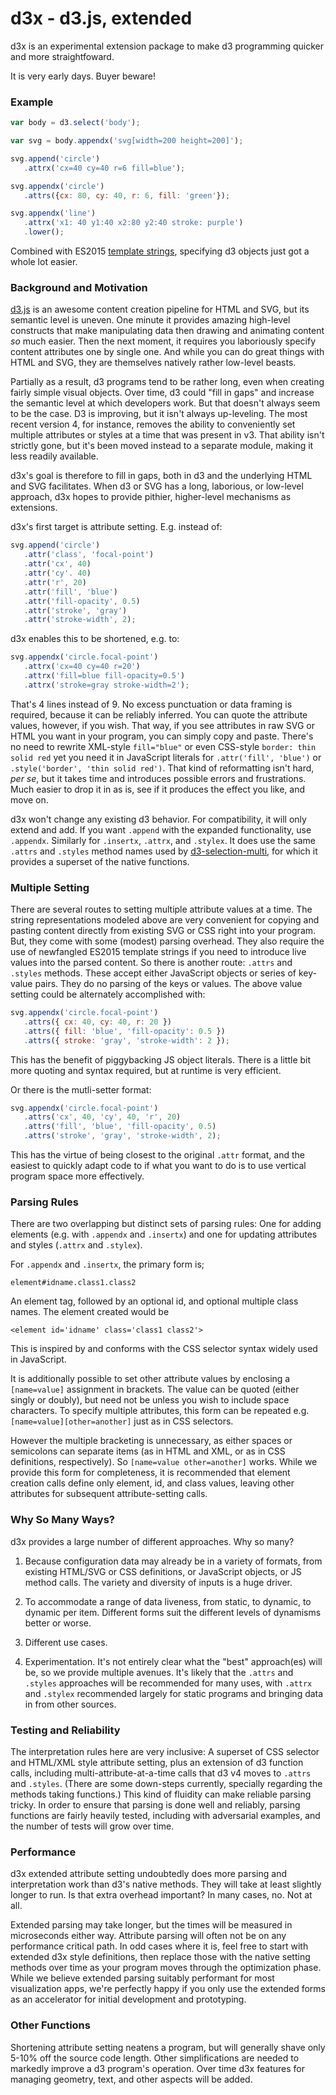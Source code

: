 
# d3x - d3.js, extended

d3x is an experimental extension package to make d3
programming quicker and more straightfoward.

It is very early days. Buyer beware!

### Example

```javascript
var body = d3.select('body');

var svg = body.appendx('svg[width=200 height=200]');

svg.append('circle')
   .attrx('cx=40 cy=40 r=6 fill=blue');

svg.appendx('circle')
   .attrs({cx: 80, cy: 40, r: 6, fill: 'green'});

svg.appendx('line')
   .attrx('x1: 40 y1:40 x2:80 y2:40 stroke: purple')
   .lower();
```

Combined with ES2015 [template strings](https://developer.mozilla.org/en-US/docs/Web/JavaScript/Reference/Template_literals),
specifying d3 objects just got a whole lot easier.

### Background and Motivation

[d3.js](https://d3js.org) is an awesome content creation pipeline for HTML and
SVG, but its semantic level is uneven. One minute it provides amazing high-level
constructs that make manipulating data then drawing and animating content *so*
much easier. Then the next moment, it requires you laboriously specify content
attributes one by single one. And while you can do great things with HTML and
SVG, they are themselves natively rather low-level beasts.

Partially as a result, d3 programs tend to be rather long, even when creating
fairly simple visual objects. Over time, d3 could "fill in gaps" and increase
the semantic level at which developers work. But that doesn't always seem to be
the case. D3 is improving, but it isn't always up-leveling. The most recent
version 4, for instance, removes the ability to conveniently set multiple
attributes or styles at a time that was present in v3. That ability isn't
strictly gone, but it's been moved instead to a separate module, making it less
readily available.

d3x's goal is therefore to fill in gaps, both in d3 and the underlying HTML
and SVG facilitates. When d3 or SVG has a long,
laborious, or low-level approach, d3x hopes to provide pithier,
higher-level mechanisms as extensions.

d3x's first target is
attribute setting. E.g. instead of:

```javascript
svg.append('circle')
   .attr('class', 'focal-point')
   .attr('cx', 40)
   .attr('cy'. 40)
   .attr('r', 20)
   .attr('fill', 'blue')
   .attr('fill-opacity', 0.5)
   .attr('stroke', 'gray')
   .attr('stroke-width', 2);
```

d3x enables this to be shortened, e.g. to:

```javascript
svg.appendx('circle.focal-point')
   .attrx('cx=40 cy=40 r=20')
   .attrx('fill=blue fill-opacity=0.5')
   .attrx('stroke=gray stroke-width=2');
```

That's 4 lines instead of 9. No excess punctuation or data framing is required,
because it can be reliably inferred. You can quote the attribute values,
however, if you wish. That way, if you see attributes in raw SVG or HTML you
want in your program, you can simply copy and paste. There's no need to rewrite
XML-style `fill="blue"` or even CSS-style `border: thin solid red` yet you need
it in JavaScript literals for `.attr('fill', 'blue')` or `.style('border', 'thin
solid red')`. That kind of reformatting isn't hard, *per se*, but it takes time
and introduces possible errors and frustrations. Much easier to drop it in as
is, see if it produces the effect you like, and move on.

d3x won't change any existing d3 behavior. For compatibility,
it will only extend and add. If you want `.append` with the
expanded functionality, use `.appendx`. Similarly for `.insertx`,
`.attrx`, and `.stylex`. It does use the same `.attrs` and `.styles`
method names used by [d3-selection-multi](https://github.com/d3/d3-selection-multi),
for which it provides a superset of the native functions.

### Multiple Setting

There are several routes to setting multiple attribute values
at a time. The string representations modeled above are very
convenient for copying and pasting content directly from existing
SVG or CSS right into your program. But, they come with some (modest)
parsing overhead. They also require the use of newfangled ES2015
template strings if you need to introduce live values into the parsed
content. So there is another route: `.attrs` and `.styles` methods.
These accept either JavaScript objects or series of key-value pairs.
They do no parsing of the keys or values. The above value setting could
be alternately accomplished with:

```javascript
svg.appendx('circle.focal-point')
   .attrs({ cx: 40, cy: 40, r: 20 })
   .attrs({ fill: 'blue', 'fill-opacity': 0.5 })
   .attrs({ stroke: 'gray', 'stroke-width': 2 });
```

This has the benefit of piggybacking JS object literals.
There is a little bit more quoting and syntax required, but
at runtime is very efficient.

Or there is the mutli-setter format:

```javascript
svg.appendx('circle.focal-point')
   .attrs('cx', 40, 'cy', 40, 'r', 20)
   .attrs('fill', 'blue', 'fill-opacity', 0.5)
   .attrs('stroke', 'gray', 'stroke-width', 2);
```

This has the virtue of being closest to the original `.attr`
format, and the easiest to quickly adapt code to if what you
want to do is to use vertical program space more effectively.

### Parsing Rules

There are two overlapping but distinct
sets of parsing rules: One for adding elements (e.g. with
`.appendx` and `.insertx`) and one for updating attributes
and styles (`.attrx` and `.stylex`).

For `.appendx` and `.insertx`, the primary form is;

    element#idname.class1.class2

An element tag, followed by an optional id, and optional
multiple class names. The element created would be

    <element id='idname' class='class1 class2'>

This is inspired by and conforms with the CSS selector
syntax widely used in JavaScript.

It is additionally possible to set other attribute values by enclosing a
`[name=value]` assignment in brackets. The value can be quoted (either singly or
doubly), but need not be unless you wish to include space characters. To specify
multiple attributes, this form can be repeated e.g.
`[name=value][other=another]` just as in CSS selectors.

However the multiple bracketing is unnecessary, as either spaces or semicolons
can separate items (as in HTML and XML, or as in CSS definitions, respectively).
So `[name=value other=another]` works. While we provide this form for
completeness, it is recommended that element creation calls define only element,
id, and class values, leaving other attributes for subsequent attribute-setting
calls.

### Why So Many Ways?

d3x provides a large number of different approaches. Why so many?

1. Because configuration data may already be in a variety of formats, from
   existing HTML/SVG or CSS definitions, or JavaScript objects, or JS method
   calls. The variety and diversity of inputs is a huge driver.

2. To accommodate a range of data liveness, from static, to dynamic, to dynamic per
   item. Different forms suit the different levels of dynamisms better or worse.

3. Different use cases.

4. Experimentation. It's not entirely clear what the "best" approach(es) will be,
   so we provide multiple avenues. It's likely that the `.attrs` and `.styles`
   approaches will be recommended for many uses, with `.attrx` and `.stylex`
   recommended largely for static programs and bringing data in from other sources.

### Testing and Reliability

The interpretation rules here are very inclusive: A superset of CSS selector and
HTML/XML style attribute setting, plus an extension of d3 function calls,
including multi-attribute-at-a-time calls that d3 v4 moves to `.attrs` and
`.styles`. (There are some down-steps currently, specially regarding the methods
taking functions.) This kind of fluidity can make reliable parsing tricky. In
order to ensure that parsing is done well and reliably, parsing functions are
fairly heavily tested, including with adversarial examples, and the number of
tests will grow over time.

### Performance

d3x extended attribute setting undoubtedly does more parsing and interpretation
work than d3's native methods. They will take at least slightly longer to run.
Is that extra overhead important? In many cases, no. Not at all.

Extended parsing may take longer, but the times will be measured in microseconds
either way. Attribute parsing will often not be on any performance critical
path. In odd cases where it is, feel free to start with extended d3x style
definitions, then replace those with the native setting methods over time as
your program moves through the optimization phase. While we believe extended
parsing suitably performant for most visualization apps, we're perfectly happy
if you only use the extended forms as an accelerator for initial development and
prototyping.

### Other Functions

Shortening attribute setting neatens a program, but
will generally shave only 5-10% off the source code length. Other
simplifications are needed to markedly improve a d3 program's
operation. Over time d3x
features for managing geometry, text, and other aspects will be added.
